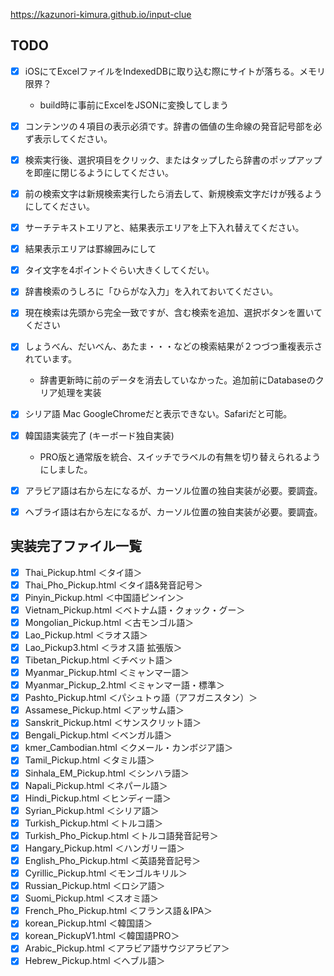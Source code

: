 
https://kazunori-kimura.github.io/input-clue

## TODO

- [x] iOSにてExcelファイルをIndexedDBに取り込む際にサイトが落ちる。メモリ限界？
  - build時に事前にExcelをJSONに変換してしまう

- [x] コンテンツの４項目の表示必須です。辞書の価値の生命線の発音記号部を必ず表示してください。
- [x] 検索実行後、選択項目をクリック、またはタップしたら辞書のポップアップを即座に閉じるようにしてください。
- [x] 前の検索文字は新規検索実行したら消去して、新規検索文字だけが残るようにしてください。
- [x] サーチテキストエリアと、結果表示エリアを上下入れ替えてください。
- [x] 結果表示エリアは罫線囲みにして
- [x] タイ文字を4ポイントぐらい大きくしてくだい。
- [x] 辞書検索のうしろに「ひらがな入力」を入れておいてください。
- [x] 現在検索は先頭から完全一致ですが、含む検索を追加、選択ボタンを置いてください
- [x] しょうべん、だいべん、あたま・・・などの検索結果が２つづつ重複表示されています。
  - 辞書更新時に前のデータを消去していなかった。追加前にDatabaseのクリア処理を実装

- [x] シリア語 Mac GoogleChromeだと表示できない。Safariだと可能。
- [x] 韓国語実装完了 (キーボード独自実装)
  - PRO版と通常版を統合、スイッチでラベルの有無を切り替えられるようにしました。
- [x] アラビア語は右から左になるが、カーソル位置の独自実装が必要。要調査。
- [x] ヘブライ語は右から左になるが、カーソル位置の独自実装が必要。要調査。


## 実装完了ファイル一覧

- [x] Thai_Pickup.html ＜タイ語＞
- [x] Thai_Pho_Pickup.html ＜タイ語&amp;発音記号＞
- [x] Pinyin_Pickup.html ＜中国語ピンイン＞
- [x] Vietnam_Pickup.html ＜ベトナム語・クォック・グー＞
- [x] Mongolian_Pickup.html ＜古モンゴル語＞
- [x] Lao_Pickup.html ＜ラオス語＞
- [x] Lao_Pickup3.html ＜ラオス語 拡張版＞
- [x] Tibetan_Pickup.html ＜チベット語＞
- [x] Myanmar_Pickup.html ＜ミャンマー語＞
- [x] Myanmar_Pickup_2.html ＜ミャンマー語・標準＞
- [x] Pashto_Pickup.html ＜パシュトゥ語（アフガニスタン）＞
- [x] Assamese_Pickup.html ＜アッサム語＞
- [x] Sanskrit_Pickup.html ＜サンスクリット語＞
- [x] Bengali_Pickup.html ＜ベンガル語＞
- [x] kmer_Cambodian.html ＜クメール・カンボジア語＞
- [x] Tamil_Pickup.html ＜タミル語＞
- [x] Sinhala_EM_Pickup.html ＜シンハラ語＞
- [x] Napali_Pickup.html ＜ネパール語＞
- [x] Hindi_Pickup.html ＜ヒンディー語＞
- [x] Syrian_Pickup.html ＜シリア語＞
- [x] Turkish_Pickup.html ＜トルコ語＞
- [x] Turkish_Pho_Pickup.html ＜トルコ語発音記号＞
- [x] Hangary_Pickup.html ＜ハンガリー語＞
- [x] English_Pho_Pickup.html ＜英語発音記号＞
- [x] Cyrillic_Pickup.html ＜モンゴルキリル＞
- [x] Russian_Pickup.html ＜ロシア語＞
- [x] Suomi_Pickup.html ＜スオミ語＞
- [x] French_Pho_Pickup.html ＜フランス語＆IPA＞
- [x] korean_Pickup.html ＜韓国語＞
- [x] korean_PickupV1.html ＜韓国語PRO＞
- [x] Arabic_Pickup.html ＜アラビア語サウジアラビア＞
- [x] Hebrew_Pickup.html ＜へブル語＞
